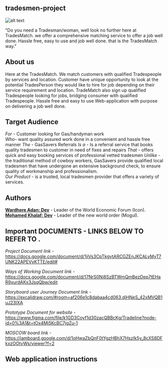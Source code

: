 ## tradesmen-project

![alt text](https://res.cloudinary.com/quotezone/images/q_auto/v1626350510/wp/tradesman-insurance/tradesman-insurance.png?_i=AA)

"Do you need a Tradesman/woman, well look no further here at TradesMatch. we offer a comprehensive matching service to offer a job well done. Hassle free, easy to use and job well done. that is the TradesMatch way."

## About us

Here at the TradesMatch. We match customers with qualified Tradespeople by services and location. Customer have unique opportunity to look at the potential TradesPerson they would like to hire for job depending on their service requirement and location.
TradeMatch also sign up qualified Tradespeople looking for jobs, bridging consumer with qualified Tradespeople. Hassle free and easy to use Web-application with purpose on delivering a job well done.

## Target Audience

_For_ - Customer looking for Gas/handyman work  
_Who_- want quality assured work done in a convenient and hassle free manner
_The_ - GasSavers Referrals
_Is a_ - Is a referral service that books quality tradesmen to customer in need of fixes and repairs
_That_ - offers quick and easy booking services of professional vetted tradesmen
_Unlike_ - the traditional method of cowboy workers, GasSavers provide qualified local tradesmen that have undergone an extensive background check, to ensure quality of workmanship and professionalism.  
_Our Product_ - is a trusted, local tradesmen provider that offers a variety of services.

## Authors

**[Wardhere Adan: Dev](https://github.com/Wardhere1)** - Leader of the World Economic Forum (Icon).
**[Mohamed Khalaf: Dev](https://github.com/MohamedKhalaf92)** - Leader of the new world order (Mogul).

## Important DOCUMENTS - LINKS BELOW TO REFER TO .

_Project Document link_ - https://docs.google.com/document/d/1jiVs3CpTkgytARCGZEnJKCALyMyT7UNK22APEVvKTTE/edit#

_Ways of Working Document link_ - https://docs.google.com/document/d/17NrS0Ni8SzBTWmQmBezDep7tEHaR9xurdAKx3JsqQbw/edit

_Storyboard user Journey Document link_ - https://excalidraw.com/#room=af206e1c8dabaa4cd063,djHNeS_42xMVQB1uJ23IXA

_Prototype Document for website_ - https://www.figma.com/file/k1GD3Coyf1d30zacQBBcKg/Tradeline?node-id=0%3A1&t=tOx4Mj5KcBC7jgZu-1

_MOSCOW board link_ - https://jamboard.google.com/d/1oHwaZbQnF0tYgzHBhX7HszIk5y_8cXS8DFkxzOOtyWs/viewer?f=2

## Web application instructions
